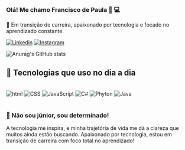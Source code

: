### Olá! Me chamo Francisco de Paula 👋 💻

🎯 Em transição de carreira, apaixonado por tecnologia e focado no aprendizado constante.

[![Linkedin](https://img.shields.io/badge/LinkedIn-0077B5?style=for-the-badge&logo=linkedin&logoColor=white)](https://www.linkedin.com/in/franciscodpaula/)
[![Instagram](https://img.shields.io/badge/Instagram-E4405F?style=for-the-badge&logo=instagram&logoColor=white)](https://www.instagram.com/francys.tiescko/)

![Anurag's GitHub stats](https://github-readme-stats.vercel.app/api?username=Francisco-de-paula&show_icons=true&theme=radical)

## 🚀 Tecnologias que uso no dia a dia  
<div style="display: inline_block"><br/>
<img align="center" alt="html" src="https://img.shields.io/badge/HTML5-E34F26?style=for-the-badge&logo=html5&logoColor=white" />
<img align="center" alt="CSS" src="https://img.shields.io/badge/CSS-239120?&style=for-the-badge&logo=css3&logoColor=white" />
<img align="center" alt="JavaScript" src="https://img.shields.io/badge/JavaScript-F7DF1E?style=for-the-badge&logo=javascript&logoColor=black" />

<img align="center" alt="C#" src="https://img.shields.io/badge/C%23-239120?style=for-the-badge&logo=c-sharp&logoColor=white" />
<img align="center" alt="Phyton" src="https://img.shields.io/badge/Python-14354C?style=for-the-badge&logo=python&logoColor=white" />
<img align="center" alt="Java" src="https://img.shields.io/badge/Java-ED8B00?style=for-the-badge&logo=openjdk&logoColor=white" />

</div><br/>

### 🧠 Não sou júnior, sou determinado!
A tecnologia me inspira, e minha trajetória de vida me dá a clareza que muitos ainda estão buscando.  Apaixonado por tecnologia, estou em transição de carreira com foco total no aprendizado!
